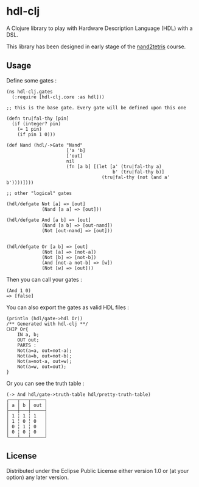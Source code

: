 # hdl-clj

A Clojure library to play with Hardware Description Language (HDL) with a DSL.

This library has been designed in early stage of the [nand2tetris](http://nand2tetris.org) course.

## Usage

Define some gates :

    (ns hdl-clj.gates
      (:require [hdl-clj.core :as hdl]))

    ;; this is the base gate. Every gate will be defined upon this one

    (defn tru|fal-thy [pin]
      (if (integer? pin)
        (= 1 pin)
        (if pin 1 0)))

    (def Nand (hdl/->Gate "Nand"
                          ['a 'b]
                          ['out]
                          nil
                          (fn [a b] [(let [a' (tru|fal-thy a)
                                           b' (tru|fal-thy b)]
                                       (tru|fal-thy (not (and a' b'))))])))

    ;; other "logical" gates

    (hdl/defgate Not [a] => [out]
                 (Nand [a a] => [out]))

    (hdl/defgate And [a b] => [out]
                 (Nand [a b] => [out-nand])
                 (Not [out-nand] => [out]))


    (hdl/defgate Or [a b] => [out]
                 (Not [a] => [not-a])
                 (Not [b] => [not-b])
                 (And [not-a not-b] => [w])
                 (Not [w] => [out]))


Then you can call your gates :

    (And 1 0)
    => [false]


You can also export the gates as valid HDL files :

    (println (hdl/gate->hdl Or))
    /** Generated with hdl-clj **/
    CHIP Or{
    	IN a, b;
    	OUT out;
    	PARTS :
    	Not(a=a, out=not-a);
    	Not(a=b, out=not-b);
    	Not(a=not-a, out=w);
    	Not(a=w, out=out);
    }

Or you can see the truth table :

    (-> And hdl/gate->truth-table hdl/pretty-truth-table)
    ┌───┬───┬─────┐
    │ a │ b │ out │
    ├───┼───┼─────┤
    │ 1 ╎ 1 ╎ 1   │
    │ 1 ╎ 0 ╎ 0   │
    │ 0 ╎ 1 ╎ 0   │
    │ 0 ╎ 0 ╎ 0   │
    └───┴───┴─────┘

## License

Distributed under the Eclipse Public License either version 1.0 or (at
your option) any later version.
